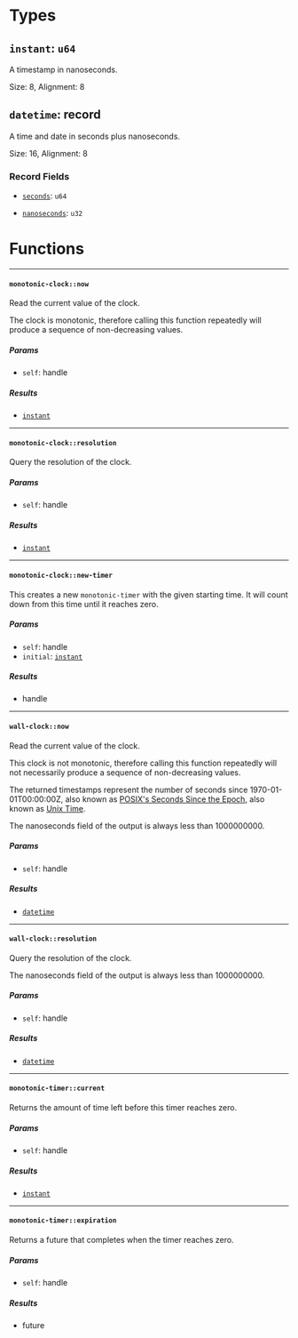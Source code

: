 # Types

## <a href="#instant" name="instant"></a> `instant`: `u64`

  A timestamp in nanoseconds.

Size: 8, Alignment: 8

## <a href="#datetime" name="datetime"></a> `datetime`: record

  A time and date in seconds plus nanoseconds.

Size: 16, Alignment: 8

### Record Fields

- <a href="datetime.seconds" name="datetime.seconds"></a> [`seconds`](#datetime.seconds): `u64`


- <a href="datetime.nanoseconds" name="datetime.nanoseconds"></a> [`nanoseconds`](#datetime.nanoseconds): `u32`


# Functions

----

#### <a href="#monotonic_clock_now" name="monotonic_clock_now"></a> `monotonic-clock::now` 

  Read the current value of the clock.
  
  The clock is monotonic, therefore calling this function repeatedly will produce
  a sequence of non-decreasing values.
##### Params

- <a href="#monotonic_clock_now.self" name="monotonic_clock_now.self"></a> `self`: handle<monotonic-clock>
##### Results

- [`instant`](#instant)

----

#### <a href="#monotonic_clock_resolution" name="monotonic_clock_resolution"></a> `monotonic-clock::resolution` 

  Query the resolution of the clock.
##### Params

- <a href="#monotonic_clock_resolution.self" name="monotonic_clock_resolution.self"></a> `self`: handle<monotonic-clock>
##### Results

- [`instant`](#instant)

----

#### <a href="#monotonic_clock_new_timer" name="monotonic_clock_new_timer"></a> `monotonic-clock::new-timer` 

  This creates a new `monotonic-timer` with the given starting time. It will
  count down from this time until it reaches zero.
##### Params

- <a href="#monotonic_clock_new_timer.self" name="monotonic_clock_new_timer.self"></a> `self`: handle<monotonic-clock>
- <a href="#monotonic_clock_new_timer.initial" name="monotonic_clock_new_timer.initial"></a> `initial`: [`instant`](#instant)
##### Results

- handle<monotonic-timer>

----

#### <a href="#wall_clock_now" name="wall_clock_now"></a> `wall-clock::now` 

  Read the current value of the clock.
  
  This clock is not monotonic, therefore calling this function repeatedly will
  not necessarily produce a sequence of non-decreasing values.
  
  The returned timestamps represent the number of seconds since
  1970-01-01T00:00:00Z, also known as [POSIX's Seconds Since the Epoch], also
  known as [Unix Time].
  
  The nanoseconds field of the output is always less than 1000000000.
  
  [POSIX's Seconds Since the Epoch]: https://pubs.opengroup.org/onlinepubs/9699919799/xrat/V4_xbd_chap04.html#tag_21_04_16
  [Unix Time]: https://en.wikipedia.org/wiki/Unix_time
##### Params

- <a href="#wall_clock_now.self" name="wall_clock_now.self"></a> `self`: handle<wall-clock>
##### Results

- [`datetime`](#datetime)

----

#### <a href="#wall_clock_resolution" name="wall_clock_resolution"></a> `wall-clock::resolution` 

  Query the resolution of the clock.
  
  The nanoseconds field of the output is always less than 1000000000.
##### Params

- <a href="#wall_clock_resolution.self" name="wall_clock_resolution.self"></a> `self`: handle<wall-clock>
##### Results

- [`datetime`](#datetime)

----

#### <a href="#monotonic_timer_current" name="monotonic_timer_current"></a> `monotonic-timer::current` 

  Returns the amount of time left before this timer reaches zero.
##### Params

- <a href="#monotonic_timer_current.self" name="monotonic_timer_current.self"></a> `self`: handle<monotonic-timer>
##### Results

- [`instant`](#instant)

----

#### <a href="#monotonic_timer_expiration" name="monotonic_timer_expiration"></a> `monotonic-timer::expiration` 

  Returns a future that completes when the timer reaches zero.
##### Params

- <a href="#monotonic_timer_expiration.self" name="monotonic_timer_expiration.self"></a> `self`: handle<monotonic-timer>
##### Results

- future

